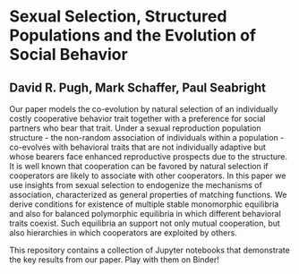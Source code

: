 # Sexual Selection, Structured Populations and the Evolution of Social Behavior

## David R. Pugh, Mark Schaffer, Paul Seabright

Our paper models the co-evolution by natural selection of an individually costly cooperative behavior trait together with a preference for social partners who bear that trait. Under a sexual reproduction population structure - the non-random association of individuals within a population - co-evolves with behavioral traits that are not individually adaptive but whose bearers face enhanced reproductive prospects due to the structure. It is well known that cooperation can be favored by natural selection if cooperators are likely to associate with other cooperators. In this paper we use insights from sexual selection to endogenize the mechanisms of association, characterized as general properties of matching functions. We derive conditions for existence of multiple stable monomorphic equilibria and also for balanced polymorphic equilibria in which different behavioral traits coexist. Such equilibria an support not only mutual cooperation, but also hierarchies in which cooperators are exploited by others.

This repository contains a collection of Jupyter notebooks that demonstrate the key results from our paper. Play with them on Binder!
